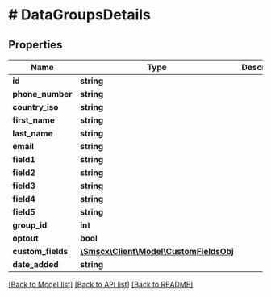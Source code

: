 # # DataGroupsDetails

## Properties

Name | Type | Description | Notes
------------ | ------------- | ------------- | -------------
**id** | **string** |  |
**phone_number** | **string** |  |
**country_iso** | **string** |  |
**first_name** | **string** |  |
**last_name** | **string** |  |
**email** | **string** |  |
**field1** | **string** |  |
**field2** | **string** |  |
**field3** | **string** |  |
**field4** | **string** |  |
**field5** | **string** |  |
**group_id** | **int** |  |
**optout** | **bool** |  |
**custom_fields** | [**\Smscx\Client\Model\CustomFieldsObj**](CustomFieldsObj.md) |  | [optional]
**date_added** | **string** |  |

[[Back to Model list]](../../README.md#models) [[Back to API list]](../../README.md#endpoints) [[Back to README]](../../README.md)

